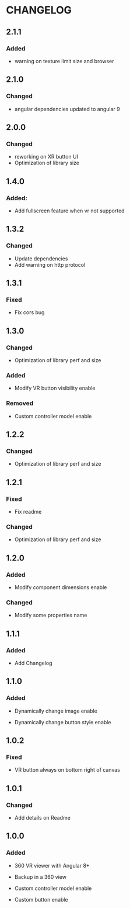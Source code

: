 # CHANGELOG

## 2.1.1

### Added
* warning on texture limit size and browser

## 2.1.0

### Changed
* angular dependencies updated to angular 9

## 2.0.0

### Changed
* reworking on XR button UI
* Optimization of library size

## 1.4.0

### Added:

* Add fullscreen feature when vr not supported

## 1.3.2

### Changed

* Update dependencies
* Add warning on http protocol 

## 1.3.1

### Fixed

* Fix cors bug

## 1.3.0

### Changed

* Optimization of library perf and size

### Added

* Modify VR button visibility enable

### Removed

* Custom controller model enable

## 1.2.2

### Changed

* Optimization of library perf and size

## 1.2.1

### Fixed

* Fix readme

### Changed

* Optimization of library perf and size

## 1.2.0

### Added

* Modify component dimensions enable

### Changed

* Modify some properties name

## 1.1.1

### Added

* Add Changelog

## 1.1.0

### Added

* Dynamically change image enable

* Dynamically change button style enable

## 1.0.2

### Fixed

* VR button always on bottom right of canvas


## 1.0.1

### Changed

* Add details on Readme


## 1.0.0

### Added

* 360 VR viewer with Angular 8+

* Backup in a 360 view

* Custom controller model enable

* Custom button enable
